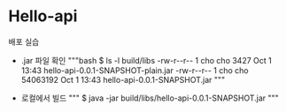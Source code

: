 # Hello-api
배포 실습

- .jar 파일 확인
"""bash
$ ls -l build/libs
-rw-r--r-- 1 cho cho     3427 Oct  1 13:43 hello-api-0.0.1-SNAPSHOT-plain.jar
-rw-r--r-- 1 cho cho 54063192 Oct  1 13:43 hello-api-0.0.1-SNAPSHOT.jar
"""

- 로컬에서 빌드
"""
$ java -jar build/libs/hello-api-0.0.1-SNAPSHOT.jar
"""
